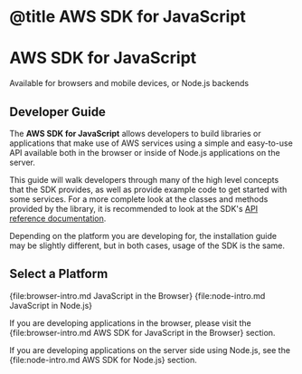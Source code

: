 ﻿# @title AWS SDK for JavaScript

# AWS SDK for JavaScript

<p class="subtitle">Available for browsers and mobile devices, or Node.js backends</p>

## Developer Guide

The **AWS SDK for JavaScript** allows developers to build libraries or
applications that make use of AWS services using a simple and easy-to-use
API available both in the browser or inside of Node.js applications on the
server.

This guide will walk developers through many of the high level concepts
that the SDK provides, as well as provide example code to get started with
some services. For a more complete look at the classes and methods provided by
the library, it is recommended to look at the SDK's
[API reference documentation](http://docs.aws.amazon.com/AWSJavaScriptSDK/latest/frames.html).

Depending on the platform you are developing for, the installation guide
may be slightly different, but in both cases, usage of the SDK is the same.

## Select a Platform

<div class="buttons">
{file:browser-intro.md JavaScript in the Browser}
{file:node-intro.md JavaScript in Node.js}
</div>
<div class="clear"></div>

If you are developing applications in the browser, please visit the
{file:browser-intro.md AWS SDK for JavaScript in the Browser} section.

If you are developing applications on the server side using Node.js, see the
{file:node-intro.md AWS SDK for Node.js} section.
